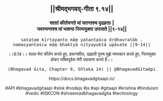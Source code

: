 <center><h2>||श्रीमद्‍भगवद्‍-गीता ९.१४||</h2>
<h3>सततं कीर्तयन्तो मां यतन्तश्च दृढव्रताः |<br/>नमस्यन्तश्च मां भक्त्या नित्ययुक्ता उपासते ||९-१४||</h3>
<pre>satataṃ kīrtayanto māṃ yatantaśca dṛḍhavratāḥ .<br/>namasyantaśca māṃ bhaktyā nityayuktā upāsate ||9-14||</pre>
<p>।।9.14।। सतत मेरा कीर्तन करते हुए, प्रयत्नशील, दढ़व्रती पुरुष मुझे नमस्कार करते हुए, नित्ययुक्त होकर भक्तिपूर्वक मेरी उपासना करते हैं।।</p>
<pre>(Bhagavad Gita, Chapter 9, Shloka 14) || @BhagavadGitaApi</pre><p>https://docs.bhagavadgitaapi.in/</p><p>#API #bhagavadgitaapi #slok #nodejs #js #api #gitaapi #krishna #hinduism #vedic #ISKCON #shreemadbhagavadgita #technology</p></center>